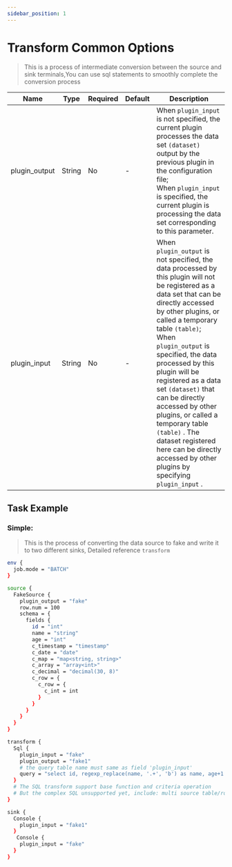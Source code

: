 ```yaml
---
sidebar_position: 1
---
```


# Transform Common Options

> This is a process of intermediate conversion between the source and sink terminals,You can use sql statements to smoothly complete the conversion process

|       Name        |  Type  | Required | Default |                                                                                                                                                                                                                                                              Description                                                                                                                                                                                                                                                              |
|-------------------|--------|----------|---------|---------------------------------------------------------------------------------------------------------------------------------------------------------------------------------------------------------------------------------------------------------------------------------------------------------------------------------------------------------------------------------------------------------------------------------------------------------------------------------------------------------------------------------------|
| plugin_output | String | No       | -       | When `plugin_input` is not specified, the current plugin processes the data set `(dataset)` output by the previous plugin in the configuration file; <br/>When `plugin_input` is specified, the current plugin is processing the data set corresponding to this parameter.                                                                                                                                                                                                                                                  |
| plugin_input | String | No       | -       | When `plugin_output` is not specified, the data processed by this plugin will not be registered as a data set that can be directly accessed by other plugins, or called a temporary table `(table)`; <br/>When `plugin_output` is specified, the data processed by this plugin will be registered as a data set `(dataset)` that can be directly accessed by other plugins, or called a temporary table `(table)` . The dataset registered here can be directly accessed by other plugins by specifying `plugin_input` . |

## Task Example

### Simple:

> This is the process of converting the data source to fake and write it to two different sinks, Detailed reference `transform`

```bash
env {
  job.mode = "BATCH"
}

source {
  FakeSource {
    plugin_output = "fake"
    row.num = 100
    schema = {
      fields {
        id = "int"
        name = "string"
        age = "int"
        c_timestamp = "timestamp"
        c_date = "date"
        c_map = "map<string, string>"
        c_array = "array<int>"
        c_decimal = "decimal(30, 8)"
        c_row = {
          c_row = {
            c_int = int
          }
        }
      }
    }
  }
}

transform {
  Sql {
    plugin_input = "fake"
    plugin_output = "fake1"
    # the query table name must same as field 'plugin_input'
    query = "select id, regexp_replace(name, '.+', 'b') as name, age+1 as age, pi() as pi, c_timestamp, c_date, c_map, c_array, c_decimal, c_row from fake"
  }
  # The SQL transform support base function and criteria operation
  # But the complex SQL unsupported yet, include: multi source table/rows JOIN and AGGREGATE operation and the like
}

sink {
  Console {
    plugin_input = "fake1"
  }
   Console {
    plugin_input = "fake"
  }
}
```


